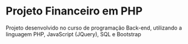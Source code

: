 # Projeto Financeiro em PHP
Projeto desenvolvido no curso de programação Back-end, utilizando a linguagem PHP, JavaScript (JQuery), SQL e Bootstrap
